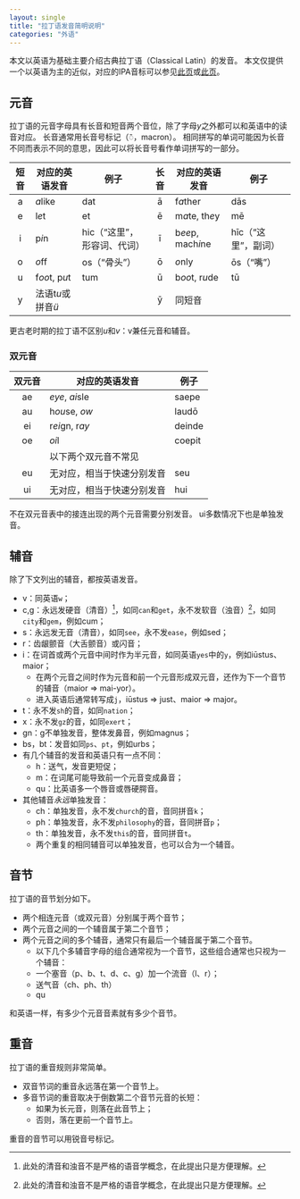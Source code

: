 ```yaml
---
layout: single
title: "拉丁语发音简明说明"
categories: "外语"
---
```


本文以英语为基础主要介绍古典拉丁语（Classical Latin）的发音。
本文仅提供一个以英语为主的近似，对应的IPA音标可以参见[此页](https://en.wikipedia.org/wiki/Help:IPA/Latin)或[此页](https://en.wikipedia.org/wiki/Latin_phonology_and_orthography#Table_of_orthography)。

## 元音

拉丁语的元音字母具有长音和短音两个音位，除了字母*y*之外都可以和英语中的读音对应。
长音通常用长音号标记（◌̄，macron）。
相同拼写的单词可能因为长音不同而表示不同的意思，因此可以将长音号看作单词拼写的一部分。

| 短音 | 对应的英语发音 | 例子 | 长音 | 对应的英语发音 | 例子 |
|:----:|--------------|------|:----:|---------------|-----|
| a | *a*like | dat | ā | f*a*ther | dās |
| e | l*e*t | et | ē | m*a*te, th*e*y | mē |
| i | p*i*n | hic（“这里”，形容词、代词） | ī | b*ee*p, mach*i*ne | hīc（“这里”，副词） |
| o | *o*ff | os（“骨头”） | ō | *o*nly | ōs（“嘴”） |
| u | f*oo*t, p*u*t | tum | ū | b*oo*t, r*u*de | tū |
| y | 法语t*u*或拼音*ü* | | ȳ | 同短音 |

更古老时期的拉丁语不区别*u*和*v*：v兼任元音和辅音。

### 双元音

| 双元音 | 对应的英语发音 | 例子 |
|:------:|--------------|------|
| ae | *eye*, *ai*sle | saepe |
| au | h*ou*se, *ow* | laudō |
| ei | r*ei*gn, r*ay* | deinde |
| oe | *oi*l | coepit |
| | 以下两个双元音不常见 | |
| eu | 无对应，相当于快速分别发音 | seu |
| ui | 无对应，相当于快速分别发音 | hui |

不在双元音表中的接连出现的两个元音需要分别发音。
ui多数情况下也是单独发音。

## 辅音

除了下文列出的辅音，都按英语发音。

- v：同英语`w`；
- c,g：永远发硬音（清音）[^1]，如同`can`和`get`，永不发软音（浊音）[^1]，如同`city`和`gem`，例如cum；
- s：永远发无音（清音），如同`see`，永不发`ease`，例如sed；
- r：齿龈颤音（大舌颤音）或闪音；
- i：在词首或两个元音中间时作为半元音，如同英语`yes`中的`y`，例如iūstus、maior；
  - 在两个元音之间时作为元音和前一个元音形成双元音，还作为下一个音节的辅音（maior => mai-yor）。
  - 进入英语后通常转写成`j`，iūstus => just、maior => major。
- t：永不发`sh`的音，如同`nation`；
- x：永不发`gz`的音，如同`exert`；
- gn：g不单独发音，整体发鼻音，例如magnus；
- bs，bt：发音如同`ps`、`pt`，例如urbs；
- 有几个辅音的发音和英语只有一点不同：
  - h：送气，发音更短促；
  - m：在词尾可能导致前一个元音变成鼻音；
  - qu：比英语多一个唇音或唇硬腭音。
- 其他辅音*永远*单独发音：
  - ch：单独发音，永不发`church`的音，音同拼音`k`；
  - ph：单独发音，永不发`philosophy`的音，音同拼音`p`；
  - th：单独发音，永不发`this`的音，音同拼音`t`。
  - 两个重复的相同辅音可以单独发音，也可以合为一个辅音。

[^1]: 此处的清音和浊音不是严格的语音学概念，在此提出只是方便理解。

## 音节

拉丁语的音节划分如下。

- 两个相连元音（或双元音）分别属于两个音节；
- 两个元音之间的一个辅音属于第二个音节；
- 两个元音之间的多个辅音，通常只有最后一个辅音属于第二个音节。
  - 以下几个多辅音字母的组合通常视为一个音节，这些组合通常也只视为一个辅音：
  - 一个塞音（p、b、t、d、c、g）加一个流音（l、r）；
  - 送气音（ch、ph、th）
  - qu

和英语一样，有多少个元音音素就有多少个音节。

## 重音

拉丁语的重音规则非常简单。

- 双音节词的重音永远落在第一个音节上。
- 多音节词的重音取决于倒数第二个音节元音的长短：
  - 如果为长元音，则落在此音节上；
  - 否则，落在更前一个音节上。

重音的音节可以用锐音号标记。
